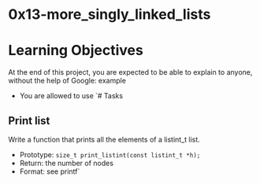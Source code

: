 # 0x13-more_singly_linked_lists
# Learning Objectives

At the end of this project, you are expected to be able to explain to anyone, without the help of Google:
example
* You are allowed to use `# Tasks

## Print list

Write a function that prints all the elements of a listint_t list.

* Prototype: `size_t print_listint(const listint_t *h);`
* Return: the number of nodes
* Format: see printf`


